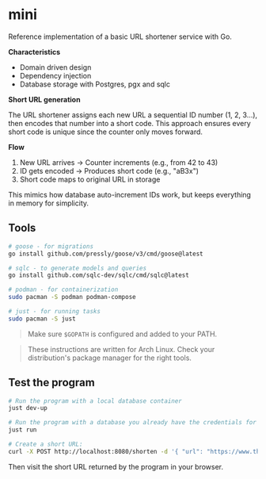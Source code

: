# mini
Reference implementation of a basic URL shortener service with Go.

**Characteristics**

- Domain driven design
- Dependency injection
- Database storage with Postgres, pgx and sqlc

**Short URL generation**

The URL shortener assigns each new URL a sequential ID number (1, 2, 3...), then encodes that number into a short code. This approach ensures every short code is unique since the counter only moves forward.

**Flow**

1. New URL arrives → Counter increments (e.g., from 42 to 43)
2. ID gets encoded → Produces short code (e.g., "aB3x")
3. Short code maps to original URL in storage

This mimics how database auto-increment IDs work, but keeps everything in memory for simplicity.

## Tools
```bash
# goose - for migrations
go install github.com/pressly/goose/v3/cmd/goose@latest

# sqlc - to generate models and queries
go install github.com/sqlc-dev/sqlc/cmd/sqlc@latest

# podman - for containerization
sudo pacman -S podman podman-compose

# just - for running tasks
sudo pacman -S just
```

> Make sure `$GOPATH` is configured and added to your PATH.

> These instructions are written for Arch Linux. Check your distribution's package manager for the right tools.

## Test the program
```bash
# Run the program with a local database container
just dev-up

# Run the program with a database you already have the credentials for
just run

# Create a short URL:
curl -X POST http://localhost:8080/shorten -d '{ "url": "https://www.theverge.com/openai/718785/openai-gpt-oss-open-model-release" }'
```

Then visit the short URL returned by the program in your browser.
